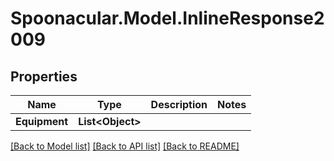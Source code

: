 # Spoonacular.Model.InlineResponse2009

## Properties

Name | Type | Description | Notes
------------ | ------------- | ------------- | -------------
**Equipment** | **List&lt;Object&gt;** |  | 

[[Back to Model list]](../README.md#documentation-for-models) [[Back to API list]](../README.md#documentation-for-api-endpoints) [[Back to README]](../README.md)

